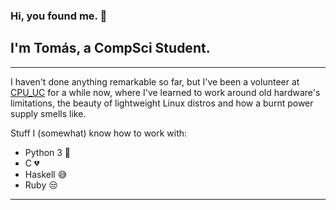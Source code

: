 ### Hi, you found me. 👋
## I'm Tomás, a CompSci Student.
---
I haven't done anything remarkable so far, but I've been a volunteer at [CPU_UC](https://www.instagram.com/cpu_uc/) for a while now, where I've learned to work around old hardware's limitations, the beauty of lightweight Linux distros and how a burnt power supply smells like.

Stuff I (somewhat) know how to work with:

 - Python 3 💖
 - C 💔
 - Haskell 😅
 - Ruby 😒


---
<!--
**tocococa/tocococa** is a ✨ _special_ ✨ repository because its `README.md` (this file) appears on your GitHub profile.

Here are some ideas to get you started:

- 🔭 I’m currently working on ...
- 🌱 I’m currently learning ...
- 👯 I’m looking to collaborate on ...
- 🤔 I’m looking for help with ...
- 💬 Ask me about ...
- 📫 How to reach me: ...
- 😄 Pronouns: ...
- ⚡ Fun fact: ...
-->
